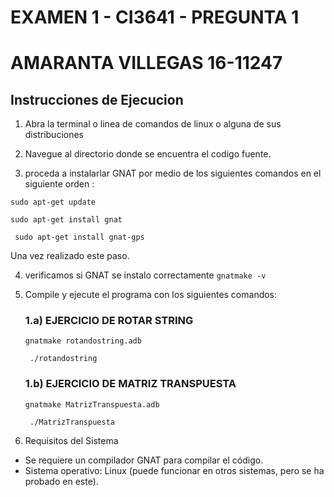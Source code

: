 # EXAMEN 1 - CI3641 - PREGUNTA 1
# AMARANTA VILLEGAS 16-11247

## Instrucciones de Ejecucion

1. Abra la terminal o linea de comandos de linux o alguna de sus distribuciones
2. Navegue al directorio donde se encuentra el codigo fuente.

3. proceda a instalarlar GNAT por medio de los siguientes comandos en el siguiente orden :

``` sudo apt-get update ```

``` sudo apt-get install gnat ```

``` sudo apt-get install gnat-gps```

Una vez realizado este paso.

4. verificamos si GNAT se instalo correctamente 
``` gnatmake -v ```

5. Compile y ejecute el programa con los siguientes comandos:

    ### 1.a) EJERCICIO DE ROTAR STRING

    ``` gnatmake rotandostring.adb ```
    
    ```  ./rotandostring ```

    ### 1.b) EJERCICIO DE MATRIZ TRANSPUESTA

    ``` gnatmake MatrizTranspuesta.adb ```

    ```  ./MatrizTranspuesta ```


6. Requisitos del Sistema


- Se requiere un compilador GNAT para compilar el código.
- Sistema operativo: Linux (puede funcionar en otros sistemas, pero se ha probado en este).

